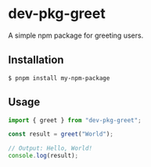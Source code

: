 # dev-pkg-greet

A simple npm package for greeting users.

## Installation

```shell
$ pnpm install my-npm-package
```

## Usage

```js
import { greet } from "dev-pkg-greet";

const result = greet("World");

// Output: Hello, World!
console.log(result);
```
